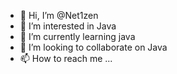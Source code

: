 - 👋 Hi, I’m @Net1zen
- 👀 I’m interested in Java
- 🌱 I’m currently learning java
- 💞️ I’m looking to collaborate on Java
- 📫 How to reach me ...

<!---
Net1zen/Net1zen is a ✨ special ✨ repository because its `README.md` (this file) appears on your GitHub profile.
You can click the Preview link to take a look at your changes.
--->

